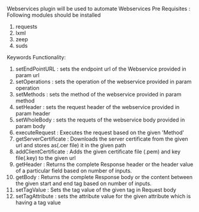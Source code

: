Webservices plugin will be used to automate Webservices 
Pre Requisites : Following modules should be installed
1. requests  
2. lxml
3. zeep
4. suds

Keywords Functionality:
1. setEndPointURL : sets the endpoint url of the Webservice provided in param url
2. setOperations  : sets the operation of the webservice provided in param operation
3. setMethods     : sets the method of the webservice provided in param method
4. setHeader      : sets the request header of the webservice provided in param header
5. setWholeBody   : sets the requets of the webservice body provided in param body
6. executeRequest : Executes the request based on the given 'Method'
7. getServerCertificate : Downloads the server certificate from the given url and stores as(.cer file) it in the given path
8. addClientCertificate : Adds the given certificate file (.pem) and key file(.key) to the given url
9. getHeader      : Returns the complete Response header or the header value of a particular field based on number of inputs.
10. getBody       : Returns the complete Response body or the content between the given start and end tag based on number of inputs.
11. setTagValue   : Sets the tag value of the given tag in Request body 
12. setTagAttribute : sets the attribute value for the given attribute which is having a tag value  
        